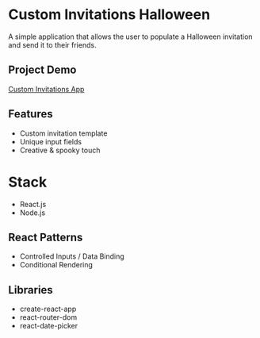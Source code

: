 # Custom Invitations Halloween

A simple application that allows the user to populate a Halloween invitation and send it to their friends.

## Project Demo
[Custom Invitations App](https://test.com)

## Features
* Custom invitation template
* Unique input fields
* Creative & spooky touch

# Stack
* React.js
* Node.js

## React Patterns
* Controlled Inputs / Data Binding
* Conditional Rendering

## Libraries
* create-react-app
* react-router-dom
* react-date-picker
